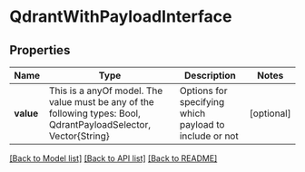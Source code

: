 # QdrantWithPayloadInterface



## Properties
Name | Type | Description | Notes
------------ | ------------- | ------------- | -------------
**value** | This is a anyOf model. The value must be any of the following types: Bool, QdrantPayloadSelector, Vector{String} | Options for specifying which payload to include or not | [optional] 





[[Back to Model list]](../README.md#models) [[Back to API list]](../README.md#api-endpoints) [[Back to README]](../README.md)


